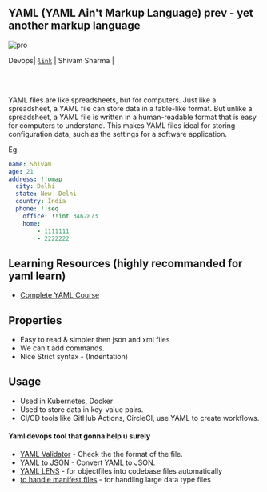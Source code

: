
## YAML (YAML Ain't Markup Language) prev - yet another markup language
![pro](https://github.com/Drizer909/YAML/assets/100469278/59692c6f-9fe9-4314-91e1-7eab42f5d6c8)
<br>

Devops| [`link`](https://drizershivam.hashnode.dev/yaml-yet-aint-markup-language) | Shivam Sharma |

<br>
<br>

YAML files are like spreadsheets, but for computers.
Just like a spreadsheet, a YAML file can store data in a table-like format. But unlike a spreadsheet, a YAML file is written in a human-readable format that is easy for computers to understand. This makes YAML files ideal for storing configuration data, such as the settings for a software application.

Eg:

```yaml
name: Shivam
age: 21
address: !!omap
  city: Delhi
  state: New- Delhi
  country: India
  phone: !!seq
    office: !!int 3462873
    home: 
        - 1111111
        - 2222222
```

## Learning Resources (highly recommanded for yaml learn)
- [Complete YAML Course](https://youtu.be/IA90BTozdow)


## Properties

- Easy to read & simpler then json and xml files 
- We can't add commands.
- Nice Strict syntax - (Indentation)


## Usage

- Used in Kubernetes, Docker
- Used to store data in key-value pairs.
- CI/CD tools like GitHub Actions, CircleCI, use YAML to create workflows.

#### Yaml devops tool that gonna help u surely 
- [YAML Validator](https://codebeautify.org/yaml-validator) - Check the the format of the file.
- [YAML to JSON](https://codebeautify.org/yaml-to-json-xml-csv) - Convert YAML to JSON.
- [YAML LENS](https://k8slens.dev/) - for objectfiles into codebase files automatically
- [to handle manifest files](https://monokle.io/) - for handling large data type files
  
